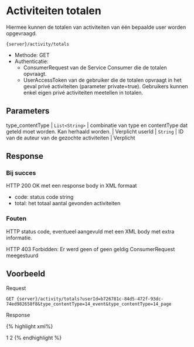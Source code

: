 ---
---

# Activiteiten totalen

Hiermee kunnen de totalen van activiteiten van één bepaalde user worden opgevraagd.

```
{server}/activity/totals
```

* Methode: GET
* Authenticatie:
	* ConsumerRequest van de Service Consumer die de totalen opvraagt.
	* UserAccessToken van de gebruiker die de totalen opvraagt in het geval privé activiteiten (parameter private=true). Gebruikers kunnen enkel eigen privé activiteiten meetellen in totalen.

## Parameters

type_contentType |	`List<String>`	| combinatie van type en contentType dat geteld moet worden. Kan herhaald worden. | 	Verplicht
userId |	`String` |	ID van de auteur van de gezochte activiteiten |	Verplicht

## Response

### Bij succes

HTTP 200 OK met een response body in XML formaat

* code: status code string
* total: het totaal aantal gevonden activiteiten

### Fouten

HTTP status code, eventueel aangevuld met een XML body met extra informatie.

HTTP 403 Forbidden: Er werd geen of geen geldig ConsumerRequest meegestuurd

## Voorbeeld

Request

```
GET {server}/activity/totals?userId=b726781c-84d5-472f-93dc-74ed982658f8&type_contentType=14_event&type_contentType=14_page
```

Response

{% highlight xml%}
<?xml version="1.0" encoding="UTF-8" standalone="yes"?>
<response>
<total type="14_page">1</total>
<total type="14_event">2</total>
</response>
{% endhighlight %}
